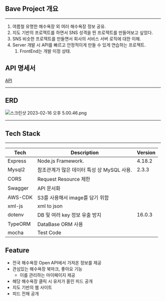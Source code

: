 ## Bave Project 개요

---

1. 여름철 유명한 해수욕장 외 여러 해수욕장 정보 공유.
2. 지도 기반의 프로젝트를 하면서 SNS 성격을 띈 프로젝트를 만들어보고 싶었다.
3. SNS 비슷한 프로젝트를 만들면서 회사의 서비스 서버 로직에 대한 이해.
4. Server 개발 시 API를 빠르고 안정적이게 만들 수 있게 연습하는 프로젝트.
   1. FrontEnd는 개발 미정 상태.

## API 명세서

[API](https://www.notion.so/313d3e091d1c4e5b90bbd441d6a8f043)

---

## ERD

![스크린샷 2023-02-16 오후 5.00.46.png](https://s3-us-west-2.amazonaws.com/secure.notion-static.com/ed62e811-5842-4caa-9d8b-5ccb5d172fc8/%E1%84%89%E1%85%B3%E1%84%8F%E1%85%B3%E1%84%85%E1%85%B5%E1%86%AB%E1%84%89%E1%85%A3%E1%86%BA_2023-02-16_%E1%84%8B%E1%85%A9%E1%84%92%E1%85%AE_5.00.46.png)

---

## Tech Stack

---

| Tech    | Description                                | Version |
| ------- | ------------------------------------------ | ------- |
| Express | Node.js Framework.                         | 4.18.2  |
| Mysql2  | 참조관계가 많은 데이터 특성 상 MySQL 사용. | 2.3.3   |
| CORS    | Request Resource 제한                      |         |
| Swagger | API 문서화                                 |         |
| AWS-CDK | S3를 사용해서 image를 담기 위함            |         |
| xml-js  | xml to json                                |         |
| dotenv  | DB 및 여러 key 정보 유출 방지              | 16.0.3  |
| TypeORM | DataBase ORM 사용                          |         |
| mocha   | Test Code                                  |         |

## Feature

- 전국 해수욕장 Open API에서 가져온 정보를 제공
- 관심있는 해수욕장 북마크, 좋아요 기능
  - 이를 관리하는 마이페이지 제공
- 해당 해수욕장 클릭 시 유저가 올린 피드 공개
- 지도 기반의 웹 사이트
- 피드 전채 공개
